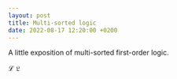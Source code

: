 ```yaml
---
layout: post
title: Multi-sorted logic
date: 2022-08-17 12:20:00 +0200
---
```


A little exposition of multi-sorted first-order logic.


$\mathcal{L}$
$\mathfrak{L}$
